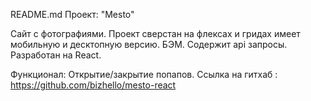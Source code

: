README.md
Проект: "Mesto"

Сайт с фотографиями.
Проект сверстан на флексах и гридах имеет мобильную и десктопную версию.
БЭМ.
Содержит аpi запросы.
Разработан на React.

Функционал: Открытие/закрытие попапов.
Ссылка на гитхаб : https://github.com/bizhello/mesto-react
